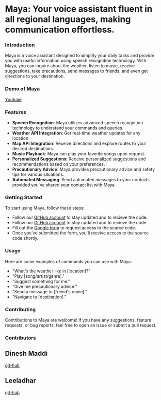 # Maya: Your voice assistant fluent in all regional languages, making communication effortless.

### Introduction
Maya is a voice assistant designed to simplify your daily tasks and provide you with useful information using speech recognition technology. With Maya, you can inquire about the weather, listen to music, receive suggestions, take precautions, send messages to friends, and even get directions to your destination.


### Demo of Maya

   [Youtube](https://youtu.be/ydrSp9ipHCY)

### Features
- **Speech Recognition**: Maya utilizes advanced speech recognition technology to understand your commands and queries.
- **Weather API Integration**: Get real-time weather updates for any location.
- **Map API Integration**: Receive directions and explore routes to your desired destinations.
- **Music Playback**: Maya can play your favorite songs upon request.
- **Personalized Suggestions**: Receive personalized suggestions and recommendations based on your preferences.
- **Precautionary Advice**: Maya provides precautionary advice and safety tips for various situations.
- **Automated Messaging**: Send automated messages to your contacts, provided you've shared your contact list with Maya.

### Getting Started
To start using Maya, follow these steps:
- Follow our [GitHub account](https://github.com/dineshmaddi25) to stay updated and to recieve the code.
- Follow our [GitHub account](https://github.com/Leeladharreddyb) to stay updated and to recieve the code.
- Fill out the [Google form](https://docs.google.com/forms/d/e/1FAIpQLSfyQRQI6tOrtKWwNmw7yH1CvG_i1nTStAFD1bDXnLuuVExI6A/viewform) to request access to the source code.
- Once you've submitted the form, you'll receive access to the source code shortly.


###  Usage
Here are some examples of commands you can use with Maya:
- "What's the weather like in [location]?"
- "Play [song/artist/genre]."
- "Suggest something for me."
- "Give me precautionary advice."
- "Send a message to [friend's name]."
- "Navigate to [destination]."

### Contributing
Contributions to Maya are welcome! If you have any suggestions, feature requests, or bug reports, feel free to open an issue or submit a pull request.

### Contributors
## Dinesh Maddi
[git-hub](https://github.com/dineshmaddi25)


## Leeladhar

[git-hub](https://github.com/Leeladharreddyb)




